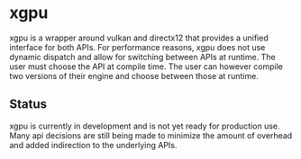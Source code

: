 # xgpu

xgpu is a wrapper around vulkan and directx12 that provides a unified interface for both APIs.
For performance reasons, xgpu does not use dynamic dispatch and allow for switching between APIs at runtime.
The user must choose the API at compile time.
The user can however compile two versions of their engine and choose between those at runtime.

## Status

xgpu is currently in development and is not yet ready for production use.
Many api decisions are still being made to minimize the amount of overhead and added indirection to the underlying APIs.